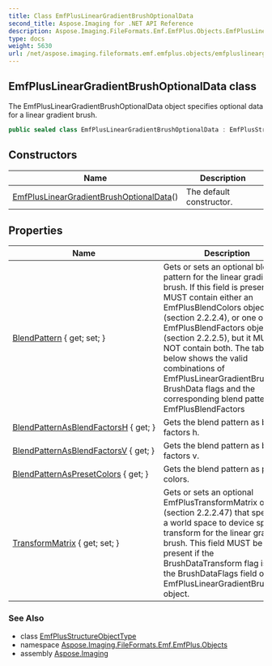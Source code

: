 ```yaml
---
title: Class EmfPlusLinearGradientBrushOptionalData
second_title: Aspose.Imaging for .NET API Reference
description: Aspose.Imaging.FileFormats.Emf.EmfPlus.Objects.EmfPlusLinearGradientBrushOptionalData class. The EmfPlusLinearGradientBrushOptionalData object specifies optional data for a linear gradient brush
type: docs
weight: 5630
url: /net/aspose.imaging.fileformats.emf.emfplus.objects/emfpluslineargradientbrushoptionaldata/
---
```

## EmfPlusLinearGradientBrushOptionalData class

The EmfPlusLinearGradientBrushOptionalData object specifies optional data for a linear gradient brush.

```csharp
public sealed class EmfPlusLinearGradientBrushOptionalData : EmfPlusStructureObjectType
```

## Constructors

| Name | Description |
| --- | --- |
| [EmfPlusLinearGradientBrushOptionalData](emfpluslineargradientbrushoptionaldata/)() | The default constructor. |

## Properties

| Name | Description |
| --- | --- |
| [BlendPattern](../../aspose.imaging.fileformats.emf.emfplus.objects/emfpluslineargradientbrushoptionaldata/blendpattern/) { get; set; } | Gets or sets an optional blend pattern for the linear gradient brush. If this field is present, it MUST contain either an EmfPlusBlendColors object (section 2.2.2.4), or one or two EmfPlusBlendFactors objects (section 2.2.2.5), but it MUST NOT contain both. The table below shows the valid combinations of EmfPlusLinearGradientBrushData BrushData flags and the corresponding blend patterns: EmfPlusBlendFactors |
| [BlendPatternAsBlendFactorsH](../../aspose.imaging.fileformats.emf.emfplus.objects/emfpluslineargradientbrushoptionaldata/blendpatternasblendfactorsh/) { get; } | Gets the blend pattern as blend factors h. |
| [BlendPatternAsBlendFactorsV](../../aspose.imaging.fileformats.emf.emfplus.objects/emfpluslineargradientbrushoptionaldata/blendpatternasblendfactorsv/) { get; } | Gets the blend pattern as blend factors v. |
| [BlendPatternAsPresetColors](../../aspose.imaging.fileformats.emf.emfplus.objects/emfpluslineargradientbrushoptionaldata/blendpatternaspresetcolors/) { get; } | Gets the blend pattern as preset colors. |
| [TransformMatrix](../../aspose.imaging.fileformats.emf.emfplus.objects/emfpluslineargradientbrushoptionaldata/transformmatrix/) { get; set; } | Gets or sets an optional EmfPlusTransformMatrix object (section 2.2.2.47) that specifies a world space to device space transform for the linear gradient brush. This field MUST be present if the BrushDataTransform flag is set in the BrushDataFlags field of the EmfPlusLinearGradientBrushData object. |

### See Also

* class [EmfPlusStructureObjectType](../emfplusstructureobjecttype/)
* namespace [Aspose.Imaging.FileFormats.Emf.EmfPlus.Objects](../../aspose.imaging.fileformats.emf.emfplus.objects/)
* assembly [Aspose.Imaging](../../)


